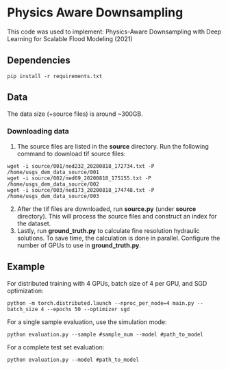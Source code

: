 # Physics Aware Downsampling

This code was used to implement: Physics-Aware Downsampling with Deep Learning for Scalable Flood Modeling (2021)

## Dependencies
```
pip install -r requirements.txt
```

## Data

The data size (+source files) is around ~300GB.
### Downloading data
1. The source files are listed in the **source** directory. Run the following command to download tif source files:
```
wget -i source/001/ned232_20200818_172734.txt -P /home/usgs_dem_data_source/001
wget -i source/002/ned69_20200818_175155.txt -P /home/usgs_dem_data_source/002
wget -i source/003/ned173_20200818_174748.txt -P /home/usgs_dem_data_source/003
```
2. After the tif files are downloaded, run **source.py** (under **source** directory). This will process the source files and construct an index for the dataset.
3. Lastly, run **ground_truth.py** to calculate fine resolution hydraulic solutions. To save time, the calculation is done in parallel. Configure the number of GPUs to use in **ground_truth.py**.

## Example

For distributed training with 4 GPUs, batch size of 4 per GPU, and SGD optimization:
```
python -m torch.distributed.launch --nproc_per_node=4 main.py --batch_size 4 --epochs 50 --optimizer sgd
```
For a single sample evaluation, use the simulation mode:
```
python evaluation.py --sample #sample_num --model #path_to_model
```
For a complete test set evaluation:
```
python evaluation.py --model #path_to_model
```
